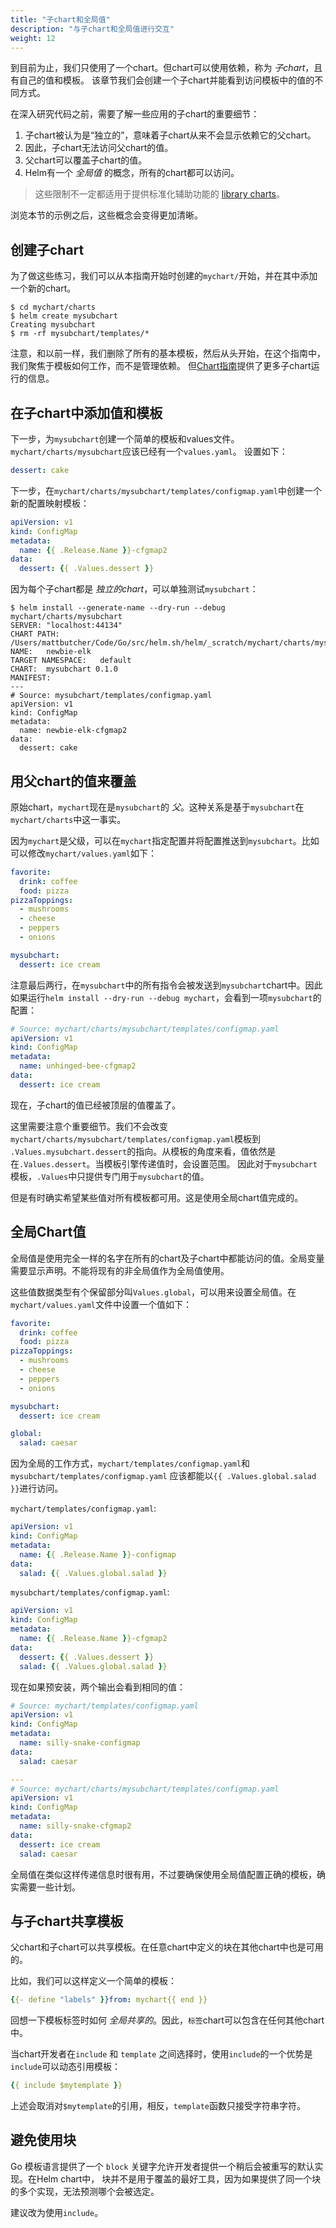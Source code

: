 ```yaml
---
title: "子chart和全局值"
description: "与子chart和全局值进行交互"
weight: 12
---
```


到目前为止，我们只使用了一个chart。但chart可以使用依赖，称为 _子chart_，且有自己的值和模板。
该章节我们会创建一个子chart并能看到访问模板中的值的不同方式。

在深入研究代码之前，需要了解一些应用的子chart的重要细节：

1. 子chart被认为是“独立的”，意味着子chart从来不会显示依赖它的父chart。
2. 因此，子chart无法访问父chart的值。
3. 父chart可以覆盖子chart的值。
4. Helm有一个 _全局值_ 的概念，所有的chart都可以访问。

> 这些限制不一定都适用于提供标准化辅助功能的 [library charts](https://helm.sh/zh/docs/topics/library_charts)。

浏览本节的示例之后，这些概念会变得更加清晰。

## 创建子chart

为了做这些练习，我们可以从本指南开始时创建的`mychart/`开始，并在其中添加一个新的chart。

```console
$ cd mychart/charts
$ helm create mysubchart
Creating mysubchart
$ rm -rf mysubchart/templates/*
```

注意，和以前一样，我们删除了所有的基本模板，然后从头开始，在这个指南中，我们聚焦于模板如何工作，而不是管理依赖。
但[Chart指南](https://helm.sh/zh/docs/topics/charts)提供了更多子chart运行的信息。

## 在子chart中添加值和模板

下一步，为`mysubchart`创建一个简单的模板和values文件。`mychart/charts/mysubchart`应该已经有一个`values.yaml`。
设置如下：

```yaml
dessert: cake
```

下一步，在`mychart/charts/mysubchart/templates/configmap.yaml`中创建一个新的配置映射模板：

```yaml
apiVersion: v1
kind: ConfigMap
metadata:
  name: {{ .Release.Name }}-cfgmap2
data:
  dessert: {{ .Values.dessert }}
```

因为每个子chart都是 _独立的chart_，可以单独测试`mysubchart`：

```console
$ helm install --generate-name --dry-run --debug mychart/charts/mysubchart
SERVER: "localhost:44134"
CHART PATH: /Users/mattbutcher/Code/Go/src/helm.sh/helm/_scratch/mychart/charts/mysubchart
NAME:   newbie-elk
TARGET NAMESPACE:   default
CHART:  mysubchart 0.1.0
MANIFEST:
---
# Source: mysubchart/templates/configmap.yaml
apiVersion: v1
kind: ConfigMap
metadata:
  name: newbie-elk-cfgmap2
data:
  dessert: cake
```

## 用父chart的值来覆盖

原始chart，`mychart`现在是`mysubchart`的 _父_。这种关系是基于`mysubchart`在`mychart/charts`中这一事实。

因为`mychart`是父级，可以在`mychart`指定配置并将配置推送到`mysubchart`。比如可以修改`mychart/values.yaml`如下：

```yaml
favorite:
  drink: coffee
  food: pizza
pizzaToppings:
  - mushrooms
  - cheese
  - peppers
  - onions

mysubchart:
  dessert: ice cream
```

注意最后两行，在`mysubchart`中的所有指令会被发送到`mysubchart`chart中。因此如果运行`helm install --dry-run --debug
mychart`，会看到一项`mysubchart`的配置：

```yaml
# Source: mychart/charts/mysubchart/templates/configmap.yaml
apiVersion: v1
kind: ConfigMap
metadata:
  name: unhinged-bee-cfgmap2
data:
  dessert: ice cream
```

现在，子chart的值已经被顶层的值覆盖了。

这里需要注意个重要细节。我们不会改变`mychart/charts/mysubchart/templates/configmap.yaml`模板到
`.Values.mysubchart.dessert`的指向。从模板的角度来看，值依然是在`.Values.dessert`。当模板引擎传递值时，会设置范围。
因此对于`mysubchart`模板，`.Values`中只提供专门用于`mysubchart`的值。

但是有时确实希望某些值对所有模板都可用。这是使用全局chart值完成的。

## 全局Chart值

全局值是使用完全一样的名字在所有的chart及子chart中都能访问的值。全局变量需要显示声明。不能将现有的非全局值作为全局值使用。

这些值数据类型有个保留部分叫`Values.global`，可以用来设置全局值。在`mychart/values.yaml`文件中设置一个值如下：

```yaml
favorite:
  drink: coffee
  food: pizza
pizzaToppings:
  - mushrooms
  - cheese
  - peppers
  - onions

mysubchart:
  dessert: ice cream

global:
  salad: caesar
```

因为全局的工作方式，`mychart/templates/configmap.yaml`和`mysubchart/templates/configmap.yaml`
应该都能以`{{ .Values.global.salad }}`进行访问。

`mychart/templates/configmap.yaml`:

```yaml
apiVersion: v1
kind: ConfigMap
metadata:
  name: {{ .Release.Name }}-configmap
data:
  salad: {{ .Values.global.salad }}
```

`mysubchart/templates/configmap.yaml`:

```yaml
apiVersion: v1
kind: ConfigMap
metadata:
  name: {{ .Release.Name }}-cfgmap2
data:
  dessert: {{ .Values.dessert }}
  salad: {{ .Values.global.salad }}
```

现在如果预安装，两个输出会看到相同的值：

```yaml
# Source: mychart/templates/configmap.yaml
apiVersion: v1
kind: ConfigMap
metadata:
  name: silly-snake-configmap
data:
  salad: caesar

---
# Source: mychart/charts/mysubchart/templates/configmap.yaml
apiVersion: v1
kind: ConfigMap
metadata:
  name: silly-snake-cfgmap2
data:
  dessert: ice cream
  salad: caesar
```

全局值在类似这样传递信息时很有用，不过要确保使用全局值配置正确的模板，确实需要一些计划。

## 与子chart共享模板

父chart和子chart可以共享模板。在任意chart中定义的块在其他chart中也是可用的。

比如，我们可以这样定义一个简单的模板：

```yaml
{{- define "labels" }}from: mychart{{ end }}
```

回想一下模板标签时如何 _全局共享的_。因此，`标签`chart可以包含在任何其他chart中。

当chart开发者在`include` 和 `template` 之间选择时，使用`include`的一个优势是`include`可以动态引用模板：

```yaml
{{ include $mytemplate }}
```

上述会取消对`$mytemplate`的引用，相反，`template`函数只接受字符串字符。

## 避免使用块

Go 模板语言提供了一个 `block` 关键字允许开发者提供一个稍后会被重写的默认实现。在Helm chart中，
块并不是用于覆盖的最好工具，因为如果提供了同一个块的多个实现，无法预测哪个会被选定。

建议改为使用`include`。
